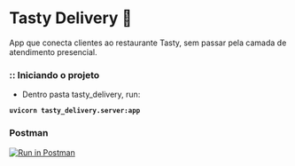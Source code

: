 # Tasty Delivery 🍕

App que conecta clientes ao restaurante Tasty, sem passar pela
camada de atendimento presencial.

### :: Iniciando o projeto

- Dentro pasta tasty_delivery, run:

**`uvicorn tasty_delivery.server:app`**

### Postman

[![Run in Postman](https://run.pstmn.io/button.svg)](https://app.getpostman.com/run-collection/7863369-44de6964-9668-4c66-8f05-f0dd57457f6e?action=collection%2Ffork&collection-url=entityId%3D7863369-44de6964-9668-4c66-8f05-f0dd57457f6e%26entityType%3Dcollection%26workspaceId%3D7722f8b0-e64b-48df-8938-eabd38a000cd)